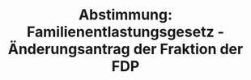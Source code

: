 ---
abstimmung:
  abstimmung: 3
  bundestagssitzung: 83
  legislaturperiode: 19
categories:
- Todo
data:
- title: Abstimmungsergebnis 20190221_3-data.pdf
  url: /res/2021-btw/abstimmungsergebnisse/20190221_3-data.pdf
- title: Abstimmungsergebnis 20190221_3_xls-data.xls
  url: /res/2021-btw/abstimmungsergebnisse/20190221_3_xls-data.xls
- title: Abstimmungsergebnis 20190221_3_xls-datacsv
  url: /res/2021-btw/abstimmungsergebnisse/csv/20190221_3_xls-datacsv
ergebnis:
  afd:
    enthaltung: 0
    gesamt: 91
    ja: 1
    nein: 75
    nichtabgegeben: 15
    ungueltig: 0
  bü90/gr:
    enthaltung: 0
    gesamt: 67
    ja: 0
    nein: 65
    nichtabgegeben: 2
    ungueltig: 0
  cdu/csu:
    enthaltung: 0
    gesamt: 246
    ja: 231
    nein: 1
    nichtabgegeben: 14
    ungueltig: 0
  die linke.:
    enthaltung: 0
    gesamt: 69
    ja: 0
    nein: 62
    nichtabgegeben: 7
    ungueltig: 0
  fdp:
    enthaltung: 4
    gesamt: 80
    ja: 0
    nein: 68
    nichtabgegeben: 8
    ungueltig: 0
  file: 20190221_3_xls-data.xls
  fraktionslos:
    enthaltung: 0
    gesamt: 4
    ja: 1
    nein: 0
    nichtabgegeben: 3
    ungueltig: 0
  spd:
    enthaltung: 0
    gesamt: 152
    ja: 137
    nein: 6
    nichtabgegeben: 9
    ungueltig: 0
layout: abstimmung
links:
- title: Link zu bundestag.de
  url: https://www.bundestag.de/parlament/plenum/abstimmung/abstimmung?id=552
preview: 'Deutscher Bundestag


  83. Sitzung des Deutschen Bundestages

  am Donnerstag, 21. Februar 2019


  Endgültiges Ergebnis der Namentlichen Abstimmung Nr. 3


  Gesetzentwurf der Fraktionen der CDU/CSU und SPD

  Entwurf eines Gesetzes zur Verbesserung der Information über einen

  Schwangerschaftsabbruch

  - Drucksachen 19/7693 und 19/7965 -'
tags:
- Todo
title: 'Abstimmung: Familienentlastungsgesetz - Änderungsantrag der Fraktion der FDP'
---